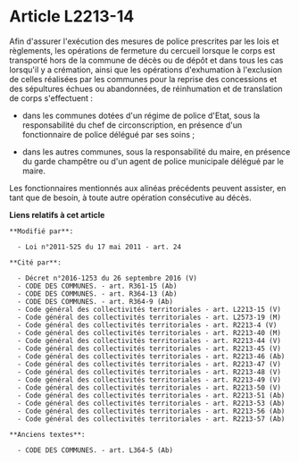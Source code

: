 # Article L2213-14

Afin d'assurer l'exécution des mesures de police prescrites par les lois et règlements, les opérations de fermeture du
cercueil lorsque le corps est transporté hors de la commune de décès ou de dépôt et dans tous les cas lorsqu'il y a
crémation, ainsi que les opérations d'exhumation à l'exclusion de celles réalisées par les communes pour la reprise des
concessions et des sépultures échues ou abandonnées, de réinhumation et de translation de corps s'effectuent : 

- dans les communes dotées d'un régime de police d'Etat, sous la responsabilité du chef de circonscription, en présence d'un
fonctionnaire de police délégué par ses soins ; 

- dans les autres communes, sous la responsabilité du maire, en présence du garde champêtre ou d'un agent de police
municipale délégué par le maire. 

Les fonctionnaires mentionnés aux alinéas précédents peuvent assister, en tant que de besoin, à toute autre opération
consécutive au décès.

**Liens relatifs à cet article**

	**Modifié par**:

	  - Loi n°2011-525 du 17 mai 2011 - art. 24

	**Cité par**:

	  - Décret n°2016-1253 du 26 septembre 2016 (V)
	  - CODE DES COMMUNES. - art. R361-15 (Ab)
	  - CODE DES COMMUNES. - art. R364-13 (Ab)
	  - CODE DES COMMUNES. - art. R364-9 (Ab)
	  - Code général des collectivités territoriales - art. L2213-15 (V)
	  - Code général des collectivités territoriales - art. L2573-19 (M)
	  - Code général des collectivités territoriales - art. R2213-4 (V)
	  - Code général des collectivités territoriales - art. R2213-40 (M)
	  - Code général des collectivités territoriales - art. R2213-44 (V)
	  - Code général des collectivités territoriales - art. R2213-45 (V)
	  - Code général des collectivités territoriales - art. R2213-46 (Ab)
	  - Code général des collectivités territoriales - art. R2213-47 (V)
	  - Code général des collectivités territoriales - art. R2213-48 (V)
	  - Code général des collectivités territoriales - art. R2213-49 (V)
	  - Code général des collectivités territoriales - art. R2213-50 (V)
	  - Code général des collectivités territoriales - art. R2213-51 (Ab)
	  - Code général des collectivités territoriales - art. R2213-53 (Ab)
	  - Code général des collectivités territoriales - art. R2213-56 (Ab)
	  - Code général des collectivités territoriales - art. R2213-57 (Ab)

	**Anciens textes**:

	  - CODE DES COMMUNES. - art. L364-5 (Ab)
